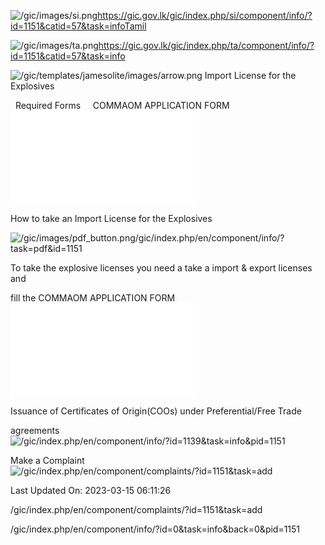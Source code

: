 <!-- Source: https://gic.gov.lk/gic/index.php/en/component/info/?id=1151&catid=57&task=info -->

![/gic/images/si.png](/gic/images/si.png)https://gic.gov.lk/gic/index.php/si/component/info/?id=1151&catid=57&task=infoTamil

![/gic/images/ta.png](/gic/images/ta.png)https://gic.gov.lk/gic/index.php/ta/component/info/?id=1151&catid=57&task=info

![/gic/templates/jamesolite/images/arrow.png](/gic/templates/jamesolite/images/arrow.png) Import License for the Explosives

  Required Forms     COMMAOM APPLICATION FORM ![/gic/pdf/CIE8a.pdf](/gic/pdf/CIE8a.pdf)

How to take an Import License for the Explosives

![/gic/images/pdf_button.png](/gic/images/pdf_button.png)/gic/index.php/en/component/info/?task=pdf&id=1151

To take the explosive licenses you need a take a import & export licenses and

fill the COMMAOM APPLICATION FORM ![/gic/pdf/CIE8a.pdf](/gic/pdf/CIE8a.pdf)

Issuance of Certificates of Origin(COOs) under Preferential/Free Trade

agreements ![/gic/index.php/en/component/info/?id=1139&task=info&pid=1151](/gic/index.php/en/component/info/?id=1139&task=info&pid=1151)

Make a Complaint ![/gic/index.php/en/component/complaints/?id=1151&task=add](/gic/index.php/en/component/complaints/?id=1151&task=add)

Last Updated On: 2023-03-15 06:11:26

/gic/index.php/en/component/complaints/?id=1151&task=add

/gic/index.php/en/component/info/?id=0&task=info&back=0&pid=1151